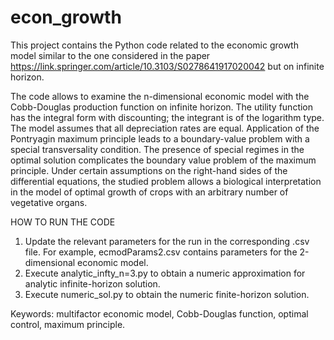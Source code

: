 # econ_growth
This project contains the Python code related to the economic growth model similar to the one considered in the paper https://link.springer.com/article/10.3103/S0278641917020042
but on infinite horizon.

The code allows to examine the n-dimensional economic model with the Cobb-Douglas production function on infinite horizon. The utility function has the integral form with discounting; the integrant is of the logarithm type. The model assumes that all depreciation rates are equal. Application of the Pontryagin maximum principle leads to a boundary-value problem with a special transversality condition. The presence of special regimes in the optimal solution complicates the boundary value problem of the maximum principle. Under certain assumptions on the right-hand sides of the differential equations, the studied problem allows a biological interpretation in the model of optimal growth of crops with an arbitrary number of vegetative organs.

HOW TO RUN THE CODE
1. Update the relevant parameters for the run in the corresponding .csv file. For example, ecmodParams2.csv contains parameters for the 2-dimensional economic model.
2. Execute analytic_infty_n=3.py to obtain a numeric approximation for analytic infinite-horizon solution.
3. Execute numeric_sol.py to obtain the numeric finite-horizon solution. 


Keywords: multifactor economic model, Cobb-Douglas function, optimal control, maximum principle.
